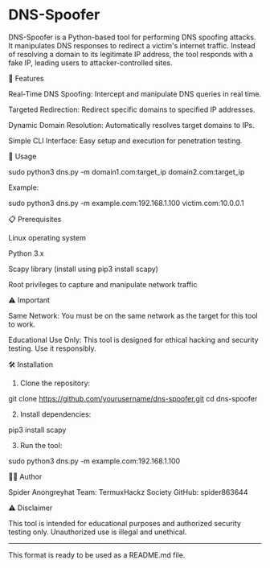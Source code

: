 # DNS-Spoofer

DNS-Spoofer is a Python-based tool for performing DNS spoofing attacks. It manipulates DNS responses to redirect a victim's internet traffic. Instead of resolving a domain to its legitimate IP address, the tool responds with a fake IP, leading users to attacker-controlled sites.

🚀 Features

Real-Time DNS Spoofing: Intercept and manipulate DNS queries in real time.

Targeted Redirection: Redirect specific domains to specified IP addresses.

Dynamic Domain Resolution: Automatically resolves target domains to IPs.

Simple CLI Interface: Easy setup and execution for penetration testing.


🔧 Usage

sudo python3 dns.py -m domain1.com:target_ip domain2.com:target_ip

Example:

sudo python3 dns.py -m example.com:192.168.1.100 victim.com:10.0.0.1

📋 Prerequisites

Linux operating system

Python 3.x

Scapy library (install using pip3 install scapy)

Root privileges to capture and manipulate network traffic


⚠️ Important

Same Network: You must be on the same network as the target for this tool to work.

Educational Use Only: This tool is designed for ethical hacking and security testing. Use it responsibly.


🛠 Installation

1. Clone the repository:

git clone https://github.com/yourusername/dns-spoofer.git
cd dns-spoofer


2. Install dependencies:

pip3 install scapy


3. Run the tool:

sudo python3 dns.py -m example.com:192.168.1.100



👨‍💻 Author

Spider Anongreyhat
Team: TermuxHackz Society
GitHub: spider863644


⚠️ Disclaimer

This tool is intended for educational purposes and authorized security testing only. Unauthorized use is illegal and unethical.


---

This format is ready to be used as a README.md file.

